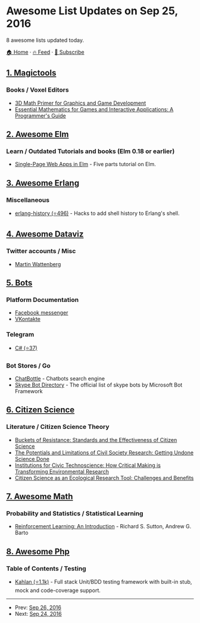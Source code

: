# Awesome List Updates on Sep 25, 2016

8 awesome lists updated today.

[🏠 Home](/README.md) · [🔥 Feed](https://test.trackawesomelist.com/feed.xml) · [📮 Subscribe](https://trackawesomelist.us17.list-manage.com/subscribe?u=d2f0117aa829c83a63ec63c2f&id=36a103854c)



## [1. Magictools](/content/ellisonleao/magictools/README.md)

### Books / Voxel Editors

*   [3D Math Primer for Graphics and Game Development](http://www.amazon.com/Math-Primer-Graphics-Game-Development/dp/1568817231/)
*   [Essential Mathematics for Games and Interactive Applications: A Programmer's Guide](http://www.amazon.com/Essential-Mathematics-Games-Interactive-Applications/dp/0123742978/)

## [2. Awesome Elm](/content/sporto/awesome-elm/README.md)

### Learn / Outdated Tutorials and books (Elm 0.18 or earlier)

*   [Single-Page Web Apps in Elm](https://www.linkedin.com/pulse/single-page-web-apps-elm-part-one-getting-started-new-kevin-greene) - Five parts tutorial on Elm.

## [3. Awesome Erlang](/content/drobakowski/awesome-erlang/README.md)

### Miscellaneous

*   [erlang-history (⭐496)](https://github.com/ferd/erlang-history) - Hacks to add shell history to Erlang's shell.

## [4. Awesome Dataviz](/content/javierluraschi/awesome-dataviz/README.md)

### Twitter accounts / Misc

*   [Martin Wattenberg](https://twitter.com/wattenberg)

## [5. Bots](/content/hackerkid/bots/README.md)

### Platform Documentation

*   [Facebook messenger](https://developers.facebook.com/products/messenger/)
*   [VKontakte](https://new.vk.com/dev/bizmessages)

### Telegram

*   [C# (⭐37)](https://github.com/MrRoundRobin/telegram.bot)

### Bot Stores / Go

*   [ChatBottle](https://chatbottle.co/) - Chatbots search engine
*   [Skype Bot Directory](https://bots.botframework.com/) - The official list of skype bots by Microsoft Bot Framework

## [6. Citizen Science](/content/dylanrees/citizen-science/README.md)

### Literature / Citizen Science Theory

*   [Buckets of Resistance: Standards and the Effectiveness of Citizen Science](https://www.academia.edu/7622292/Buckets_of_Resistance_Standards_and_the_Effectiveness_of_Citizen_Science?auto=download)
*   [The Potentials and Limitations of Civil Society Research: Getting Undone Science Done](http://davidjhess.net/uploads/3/4/8/1/34811322/socinquiry.2009.draft.pdf)
*   [Institutions for Civic Technoscience: How Critical Making is Transforming Environmental Research](https://www.researchgate.net/publication/263120833_Institutions_for_Civic_Technoscience_How_Critical_Making_is_Transforming_Environmental_Research)
*   [Citizen Science as an Ecological Research Tool: Challenges and Benefits](http://www.jstor.org/stable/pdf/27896218.pdf)

## [7. Awesome Math](/content/rossant/awesome-math/README.md)

### Probability and Statistics / Statistical Learning

*   [Reinforcement Learning: An Introduction](https://webdocs.cs.ualberta.ca/\~sutton/book/bookdraft2016sep.pdf) - Richard S. Sutton, Andrew G. Barto

## [8. Awesome Php](/content/ziadoz/awesome-php/README.md)

### Table of Contents / Testing

*   [Kahlan (⭐1.1k)](https://github.com/kahlan/kahlan) - Full stack Unit/BDD testing framework with built-in stub, mock and code-coverage support.

---

- Prev: [Sep 26, 2016](/content/2016/09/26/README.md)
- Next: [Sep 24, 2016](/content/2016/09/24/README.md)